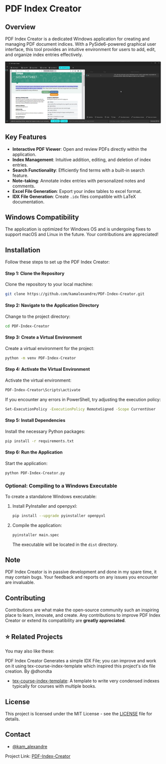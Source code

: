 # PDF Index Creator

## Overview
PDF Index Creator is a dedicated Windows application for creating and managing PDF document indices. With a PySide6-powered graphical user interface, this tool provides an intuitive environment for users to add, edit, and organize index entries effectively.

![Image](https://github.com/kamalexandre/PDF-Index-Creator/blob/main/SampleView.png)

## Key Features
- **Interactive PDF Viewer**: Open and review PDFs directly within the application.
- **Index Management**: Intuitive addition, editing, and deletion of index entries.
- **Search Functionality**: Efficiently find terms with a built-in search feature.
- **Note-taking**: Annotate index entries with personalized notes and comments.
- **Excel File Generation**: Export your index tables to excel format.
- **IDX File Generation**: Create `.idx` files compatible with LaTeX documentation.

## Windows Compatibility
The application is optimized for Windows OS and is undergoing fixes to support macOS and Linux in the future. Your contributions are appreciated!

## Installation
Follow these steps to set up the PDF Index Creator:

#### Step 1: Clone the Repository

Clone the repository to your local machine:

```bash
git clone https://github.com/kamalexandre/PDF-Index-Creator.git
```

#### Step 2: Navigate to the Application Directory

Change to the project directory:

```bash
cd PDF-Index-Creator
```

#### Step 3: Create a Virtual Environment

Create a virtual environment for the project:

```bash
python -m venv PDF-Index-Creator
```

#### Step 4: Activate the Virtual Environment

Activate the virtual environment:

```bash
PDF-Index-Creator\Scripts\activate
```

If you encounter any errors in PowerShell, try adjusting the execution policy:

```bash
Set-ExecutionPolicy -ExecutionPolicy RemoteSigned -Scope CurrentUser
```

#### Step 5: Install Dependencies

Install the necessary Python packages:

```bash
pip install -r requirements.txt
```

#### Step 6: Run the Application

Start the application:

```bash
python PDF-Index-Creator.py
```

### Optional: Compiling to a Windows Executable

To create a standalone Windows executable:

1. Install PyInstaller and openpyxl:

    ```bash
    pip install --upgrade pyinstaller openpyxl
    ```

2. Compile the application:

    ```bash
    pyinstaller main.spec
    ```

    The executable will be located in the `dist` directory.

## Note

PDF Index Creator is in passive development and done in my spare time, it may contain bugs. Your feedback and reports on any issues you encounter are invaluable.

## Contributing

Contributions are what make the open-source community such an inspiring place to learn, innovate, and create. Any contributions to improve PDF Index Creator or extend its compatibility are **greatly appreciated**.

## :star: Related Projects

You may also like these:

PDF Index Creator Generates a simple IDX File; you can improve and work on it using tex-course-index-template which inspired this project's idx file creation. By @dhondta
- [tex-course-index-template](https://github.com/academic-templates/tex-course-index-template): A template to write very condensed indexes typically for courses with multiple books.

## License

This project is licensed under the MIT License - see the [LICENSE](LICENSE) file for details.

## Contact

- [@kam_alexandre](https://twitter.com/kam_alexandre)

Project Link: [PDF-Index-Creator](https://github.com/yourusername/pdf-index-creator)
